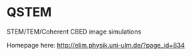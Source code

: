 QSTEM
=====

STEM/TEM/Coherent CBED image simulations

Homepage here:
http://elim.physik.uni-ulm.de/?page_id=834

